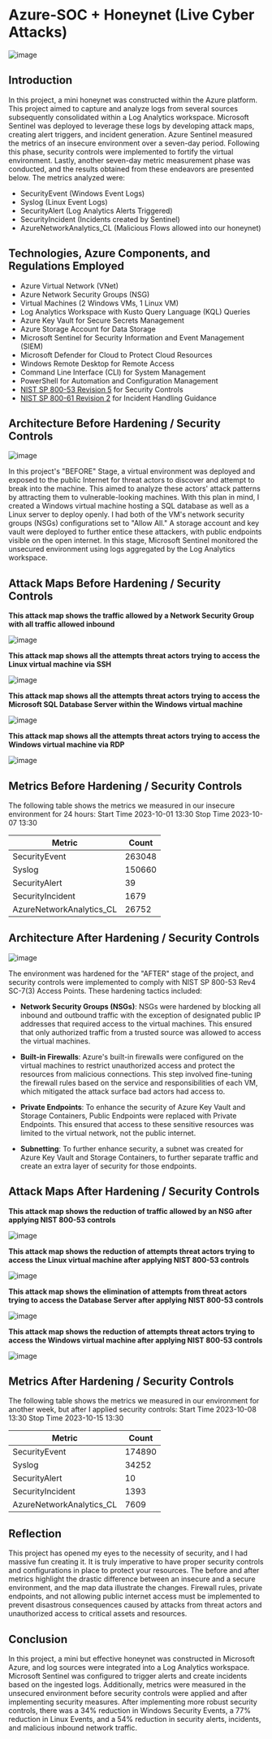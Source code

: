 # Azure-SOC + Honeynet (Live Cyber Attacks)
![image](https://github.com/redouard2/Azure-SOC/assets/73624384/4402bbf2-3c17-4032-9568-2e2f5925c296)


## Introduction

In this project, a mini honeynet was constructed within the Azure platform. This project aimed to capture and analyze logs from several sources subsequently consolidated within a Log Analytics workspace. Microsoft Sentinel was deployed to leverage these logs by developing attack maps, creating alert triggers, and incident generation. Azure Sentinel measured the metrics of an insecure environment over a seven-day period. Following this phase, security controls were implemented to fortify the virtual environment. Lastly, another seven-day metric measurement phase was conducted, and the results obtained from these endeavors are presented below. The metrics analyzed were:

- SecurityEvent (Windows Event Logs)
- Syslog (Linux Event Logs)
- SecurityAlert (Log Analytics Alerts Triggered)
- SecurityIncident (Incidents created by Sentinel)
- AzureNetworkAnalytics_CL (Malicious Flows allowed into our honeynet)

## Technologies, Azure Components, and Regulations Employed
- Azure Virtual Network (VNet)
- Azure Network Security Groups (NSG)
- Virtual Machines (2 Windows VMs, 1 Linux VM)
- Log Analytics Workspace with Kusto Query Language (KQL) Queries
- Azure Key Vault for Secure Secrets Management
- Azure Storage Account for Data Storage
- Microsoft Sentinel for Security Information and Event Management (SIEM)
- Microsoft Defender for Cloud to Protect Cloud Resources
- Windows Remote Desktop for Remote Access
- Command Line Interface (CLI) for System Management
- PowerShell for Automation and Configuration Management
- [NIST SP 800-53 Revision 5](https://csrc.nist.gov/publications/detail/sp/800-53/rev-5/final) for Security Controls
- [NIST SP 800-61 Revision 2](https://www.nist.gov/privacy-framework/nist-sp-800-61) for Incident Handling Guidance

## Architecture Before Hardening / Security Controls
![image](https://github.com/redouard2/Azure-SOC/assets/73624384/78297901-db52-4f5b-8110-8cd58ef5c234)

In this project's "BEFORE" Stage, a virtual environment was deployed and exposed to the public Internet for threat actors to discover and attempt to break into the machine. This aimed to analyze these actors' attack patterns by attracting them to vulnerable-looking machines. With this plan in mind, I created a Windows virtual machine hosting a SQL database as well as a Linux server to deploy openly. I had both of the VM's network security groups (NSGs) configurations set to "Allow All." A storage account and key vault were deployed to further entice these attackers, with public endpoints visible on the open internet. In this stage, Microsoft Sentinel monitored the unsecured environment using logs aggregated by the Log Analytics workspace.

## Attack Maps Before Hardening / Security Controls

<b>This attack map shows the traffic allowed by a Network Security Group with all traffic allowed inbound</b>

![image](https://github.com/redouard2/Azure-SOC/assets/73624384/228e66fc-0588-4854-a73a-4c1568c4c9ca)

<b>This attack map shows all the attempts threat actors trying to access the Linux virtual machine via SSH</b>

![image](https://github.com/redouard2/Azure-SOC/assets/73624384/beb48b46-eb48-486d-9c55-129e96a2d0b6)

<b>This attack map shows all the attempts threat actors trying to access the Microsoft SQL Database Server within the Windows virtual machine</b>

![image](https://github.com/redouard2/Azure-SOC/assets/73624384/36c73c5f-2c24-415d-8a2b-148e489b1625)

<b>This attack map shows all the attempts threat actors trying to access the Windows virtual machine via RDP</b>

![image](https://github.com/redouard2/Azure-SOC/assets/73624384/3a4bce02-03d6-449b-bc87-d4118ea551f0)

## Metrics Before Hardening / Security Controls

The following table shows the metrics we measured in our insecure environment for 24 hours:
Start Time 2023-10-01 13:30
Stop Time 2023-10-07 13:30

| Metric                   | Count
| ------------------------ | -----
| SecurityEvent            | 263048
| Syslog                   | 150660
| SecurityAlert            | 39
| SecurityIncident         | 1679
| AzureNetworkAnalytics_CL | 26752

## Architecture After Hardening / Security Controls
![image](https://github.com/redouard2/Azure-SOC/assets/73624384/67367dc2-6013-46f3-92d4-94892b21e746)


The environment was hardened for the "AFTER" stage of the project, and security controls were implemented to comply with NIST SP 800-53 Rev4 SC-7(3) Access Points. These hardening tactics included:
- <b>Network Security Groups (NSGs)</b>: NSGs were hardened by blocking all inbound and outbound traffic with the exception of designated public IP addresses that required access to the virtual machines. This ensured that only authorized traffic from a trusted source was allowed to access the virtual machines.

- <b>Built-in Firewalls</b>: Azure's built-in firewalls were configured on the virtual machines to restrict unauthorized access and protect the resources from malicious connections. This step involved fine-tuning the firewall rules based on the service and responsibilities of each VM, which mitigated the attack surface bad actors had access to.

- <b>Private Endpoints</b>: To enhance the security of Azure Key Vault and Storage Containers, Public Endpoints were replaced with Private Endpoints. This ensured that access to these sensitive resources was limited to the virtual network, not the public internet.

- <b>Subnetting</b>: To further enhance security, a subnet was created for Azure Key Vault and Storage Containers, to further separate traffic and create an extra layer of security for those endpoints.

## Attack Maps After Hardening / Security Controls

<b>This attack map shows the reduction of traffic allowed by an NSG after applying NIST 800-53 controls</b>

![image](https://github.com/redouard2/Azure-SOC/assets/73624384/dc420564-2920-454b-8af8-3d83b05c3cc7)

<b>This attack map shows the reduction of attempts threat actors trying to access the Linux virtual machine after applying NIST 800-53 controls</b>

![image](https://github.com/redouard2/Azure-SOC/assets/73624384/b2c87bea-c7ae-4c0d-93ac-837f727652b0)

<b>This attack map shows the elimination of attempts from threat actors trying to access the Database Server after applying NIST 800-53 controls</b>

![image](https://github.com/redouard2/Azure-SOC/assets/73624384/f803179e-de6e-4145-ba3d-d6d4e45c8692)


<b>This attack map shows the reduction of attempts threat actors trying to access the Windows virtual machine after applying NIST 800-53 controls</b>

![image](https://github.com/redouard2/Azure-SOC/assets/73624384/589ab541-4380-464f-a0c6-4e9a2b67f941)

## Metrics After Hardening / Security Controls

The following table shows the metrics we measured in our environment for another week, but after I applied security controls:
Start Time 2023-10-08 13:30
Stop Time	2023-10-15 13:30

| Metric                   | Count
| ------------------------ | -----
| SecurityEvent            | 174890
| Syslog                   | 34252
| SecurityAlert            | 10
| SecurityIncident         | 1393
| AzureNetworkAnalytics_CL | 7609


## Reflection

This project has opened my eyes to the necessity of security, and I had massive fun creating it. It is truly imperative to have proper security controls and configurations in place to protect your resources. The before and after metrics highlight the drastic difference between an insecure and a secure environment, and the map data illustrate the changes. Firewall rules, private endpoints, and not allowing public internet access must be implemented to prevent disastrous consequences caused by attacks from threat actors and unauthorized access to critical assets and resources.

## Conclusion

In this project, a mini but effective honeynet was constructed in Microsoft Azure, and log sources were integrated into a Log Analytics workspace. Microsoft Sentinel was configured to trigger alerts and create incidents based on the ingested logs. Additionally, metrics were measured in the unsecured environment before security controls were applied and after implementing security measures. After implementing more robust security controls, there was a 34% reduction in Windows Security Events, a 77% reduction in Linux Events, and a 54% reduction in security alerts, incidents, and malicious inbound network traffic.


